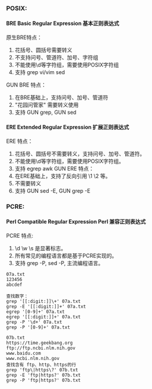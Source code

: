 ### POSIX:
#### BRE Basic Regular Expression 基本正则表达式
原生BRE特点：
1. 花括号、圆括号需要转义 
2. 不支持问号、管道符、加号、字符组
3. 不能使用\d等字符组，需要使用POSIX字符组
4. 支持 grep vi/vim sed
   
GUN BRE 特点：
1. 在BRE基础上，支持问号、加号、管道符
2. "花园问管家" 需要转义使用
3. 支持 GUN grep, GUN sed

#### ERE Extended Regular Expression 扩展正则表达式
ERE 特点：
1. 花括号、圆括号不需要转义，支持问号、加号、管道符。
2. 不能使用\d等字符组，需要使用POSIX字符组。
3. 支持 egrep awk
GUN ERE 特点：
1. 在ERE基础上，支持了反向引用 \1 \2 等。
2. 不需要转义
3. 支持 GUN sed -E, GUN grep -E

### PCRE:
#### Perl Compatible Regular Expression Perl 兼容正则表达式
PCRE 特点:
1. \d \w \s 是显著标志。
2. 所有常见的编程语言都是基于PCRE实现的。
3. 支持 grep -P, sed -P, 主流编程语言。

```
07a.txt
123456
abcdef

查找数字：
grep '[[:digit:]]\+' 07a.txt
grep -E '[[:digit:]]+' 07a.txt
egrep '[0-9]+' 07a.txt
egrep '[[:digit:]]+' 07a.txt
grep -P '\d+' 07a.txt
grep -P '[0-9]+' 07a.txt

07b.txt
https://time.geekbang.org
ftp://ftp.ncbi.nlm.nih.gov
www.baidu.com
www.ncbi.nlm.nih.gov
查找含有 ftp、http、https的行
grep 'ftp\|https\?' 07b.txt
grep -E 'ftp|https?' 07b.txt
grep -P 'ftp|https?' 07b.txt
```
